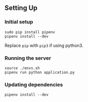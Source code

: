 ## Setting Up

### Initial setup

```
sudo pip install pipenv
pipenv install --dev
```

Replace `pip` with `pip3` if using python3.

### Running the server

```
source ./envs.sh
pipenv run python application.py
```

### Updating dependencies

```
pipenv install --dev
```
